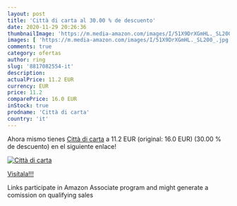 ```yaml
---
layout: post
title: 'Città di carta al 30.00 % de descuento'
date: 2020-11-29 20:26:36
thumbnailImage: 'https://m.media-amazon.com/images/I/51X9DrXGmHL._SL200_.jpg'
images: [ 'https://m.media-amazon.com/images/I/51X9DrXGmHL._SL200_.jpg' ]
comments: true
category: ofertas
author: ring
slug: '8817082554-it'
description:
actualPrice: 11.2 EUR
currency: EUR
price: 11.2
comparePrice: 16.0 EUR
inStock: true
prodname: 'Città di carta'
country: 'it'
---
```


Ahora mismo tienes [Città di carta](https://www.amazon.it/dp/8817082554/?tag=tolees00-21) a 11.2 EUR (original: 16.0 EUR) (30.00 %  de descuento) en el siguiente enlace!

[![Città di carta](https://m.media-amazon.com/images/I/51X9DrXGmHL._SL200_.jpg)](https://www.amazon.it/dp/8817082554/?tag=tolees00-21)

[Visítala!!!](https://www.amazon.it/dp/8817082554/?tag=tolees00-21)

Links participate in Amazon Associate program and might generate a comission on qualifying sales
